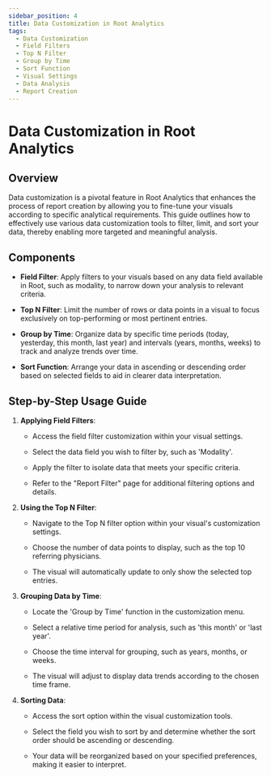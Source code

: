 ```yaml
---
sidebar_position: 4
title: Data Customization in Root Analytics
tags:
  - Data Customization
  - Field Filters
  - Top N Filter
  - Group by Time
  - Sort Function
  - Visual Settings
  - Data Analysis
  - Report Creation
---
```


# Data Customization in Root Analytics

## Overview

Data customization is a pivotal feature in Root Analytics that enhances
the process of report creation by allowing you to fine-tune your visuals
according to specific analytical requirements. This guide outlines how
to effectively use various data customization tools to filter, limit,
and sort your data, thereby enabling more targeted and meaningful
analysis.

## Components 

- **Field Filter**: Apply filters to your visuals based on any data
  field available in Root, such as modality, to narrow down your
  analysis to relevant criteria.

- **Top N Filter**: Limit the number of rows or data points in a visual
  to focus exclusively on top-performing or most pertinent entries.

- **Group by Time**: Organize data by specific time periods (today,
  yesterday, this month, last year) and intervals (years, months, weeks)
  to track and analyze trends over time.

- **Sort Function**: Arrange your data in ascending or descending order
  based on selected fields to aid in clearer data interpretation.

## Step-by-Step Usage Guide

1.  **Applying Field Filters**:

    - Access the field filter customization within your visual settings.

    - Select the data field you wish to filter by, such as 'Modality'.

    - Apply the filter to isolate data that meets your specific
      criteria.

    - Refer to the "Report Filter" page for additional filtering options
      and details.

2.  **Using the Top N Filter**:

    - Navigate to the Top N filter option within your visual's
      customization settings.

    - Choose the number of data points to display, such as the top 10
      referring physicians.

    - The visual will automatically update to only show the selected top
      entries.

3.  **Grouping Data by Time**:

    - Locate the 'Group by Time' function in the customization menu.

    - Select a relative time period for analysis, such as 'this month'
      or 'last year'.

    - Choose the time interval for grouping, such as years, months, or
      weeks.

    - The visual will adjust to display data trends according to the
      chosen time frame.

4.  **Sorting Data**:

    - Access the sort option within the visual customization tools.

    - Select the field you wish to sort by and determine whether the
      sort order should be ascending or descending.

    - Your data will be reorganized based on your specified preferences,
      making it easier to interpret.



